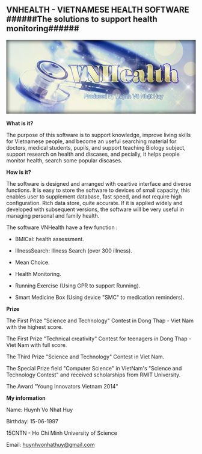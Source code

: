__VNHEALTH - VIETNAMESE HEALTH SOFTWARE__
######The solutions to support health monitoring######
--------------------------------------------------------------------------------------

![GitHub Logo](https://github.com/huytion156/VNHealth/blob/master/OMH%20thi%20QG/Optimism%20for%20Mental%20Health/Optimism%20for%20Mental%20Health/Resources/VNhealth.jpg)

**What is it?**

The purpose of this software is to support knowledge, improve living skills for Vietnamese people, and become an useful searching material for doctors, medical students, pupils, and support teaching Biology subject, support research on health and discases, and pecially, it helps people monitor health,  search some popular discases.

**How is it?**

The software is designed and arranged with ceartive interface and diverse functions. It is easy to store the software to devices of small capacity, this enables user to supplement database, fast speed, and not require high configuration. Rich data store, quite accurate. If it is applied widely and developed with subsequent versions, the software will be very useful in managing personal and family health.

The software VNHealth have a few function :

+ BMICal: health assessment.

+ IllnessSearch: Illness Search (over 300 illness).

+ Mean Choice.

+ Health Monitoring.

+ Running Exercise (Using GPR to support Running).

+ Smart Medicine Box (Using device "SMC" to medication reminders).

**Prize**

The First Prize "Science and Technology" Contest in Dong Thap - Viet Nam with the highest score.

The First Prize "Technical creativity" Contest for teenagers in Dong Thap - Viet Nam with full score.

The Third Prize "Science and Technology" Contest in Viet Nam.

The Special Prize field "Computer Science" in VietNam's "Science and Technology Contest" and received scholarships from RMIT University.

The Award "Young Innovators Vietnam 2014"

**My information**



Name: Huynh Vo Nhat Huy



Birthday: 15-06-1997



15CNTN - Ho Chi Minh University of Science



Email: huynhvonhathuy@gmail.com
